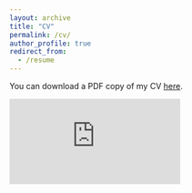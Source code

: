 ```yaml
---
layout: archive
title: "CV"
permalink: /cv/
author_profile: true
redirect_from:
  - /resume
---
```


You can download a PDF copy of my CV [here](/files/pdf/BERV_2_15_23.pdf).

<iframe src="https://docs.google.com/viewer?url=https://jakeberv.com/files/pdf/BERV_2_15_23.pdf"  frameborder="no" border="0" marginwidth="0" marginheight="0"></iframe>


